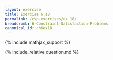```yaml
---
layout: exercise
title: Exercise 6.18
permalink: /csp-exercises/ex_18/
breadcrumb: 6-Constraint-Satisfaction-Problems
canonical_id: ch6ex18
---
```


{% include mathjax_support %}

<div id="hiddden">{% include_relative question.md %}</div>